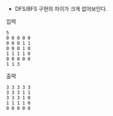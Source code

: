 

- DFS/BFS 구현의 차이가 크게 없어보인다.

입력
```text
5
0 0 0 0 0
0 0 0 1 1
0 0 0 1 0
1 1 1 1 0
0 0 0 0 0
1 1 3
```
출력
```text 
3 3 3 3 3 
3 3 3 1 1 
3 3 3 1 0 
1 1 1 1 0 
0 0 0 0 0 
```
